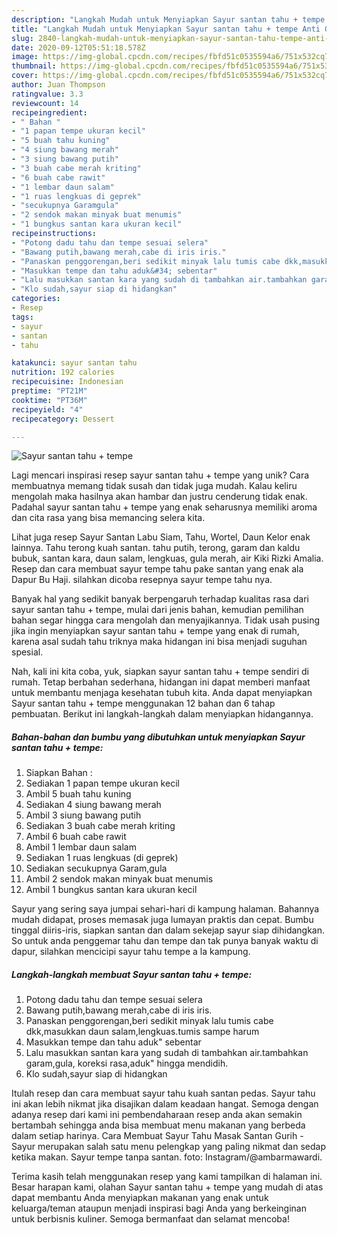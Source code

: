 ```yaml
---
description: "Langkah Mudah untuk Menyiapkan Sayur santan tahu + tempe Anti Gagal"
title: "Langkah Mudah untuk Menyiapkan Sayur santan tahu + tempe Anti Gagal"
slug: 2840-langkah-mudah-untuk-menyiapkan-sayur-santan-tahu-tempe-anti-gagal
date: 2020-09-12T05:51:18.578Z
image: https://img-global.cpcdn.com/recipes/fbfd51c0535594a6/751x532cq70/sayur-santan-tahu-tempe-foto-resep-utama.jpg
thumbnail: https://img-global.cpcdn.com/recipes/fbfd51c0535594a6/751x532cq70/sayur-santan-tahu-tempe-foto-resep-utama.jpg
cover: https://img-global.cpcdn.com/recipes/fbfd51c0535594a6/751x532cq70/sayur-santan-tahu-tempe-foto-resep-utama.jpg
author: Juan Thompson
ratingvalue: 3.3
reviewcount: 14
recipeingredient:
- " Bahan "
- "1 papan tempe ukuran kecil"
- "5 buah tahu kuning"
- "4 siung bawang merah"
- "3 siung bawang putih"
- "3 buah cabe merah kriting"
- "6 buah cabe rawit"
- "1 lembar daun salam"
- "1 ruas lengkuas di geprek"
- "secukupnya Garamgula"
- "2 sendok makan minyak buat menumis"
- "1 bungkus santan kara ukuran kecil"
recipeinstructions:
- "Potong dadu tahu dan tempe sesuai selera"
- "Bawang putih,bawang merah,cabe di iris iris."
- "Panaskan penggorengan,beri sedikit minyak lalu tumis cabe dkk,masukkan daun salam,lengkuas.tumis sampe harum"
- "Masukkan tempe dan tahu aduk&#34; sebentar"
- "Lalu masukkan santan kara yang sudah di tambahkan air.tambahkan garam,gula, koreksi rasa,aduk&#34; hingga mendidih."
- "Klo sudah,sayur siap di hidangkan"
categories:
- Resep
tags:
- sayur
- santan
- tahu

katakunci: sayur santan tahu 
nutrition: 192 calories
recipecuisine: Indonesian
preptime: "PT21M"
cooktime: "PT36M"
recipeyield: "4"
recipecategory: Dessert

---
```



![Sayur santan tahu + tempe](https://img-global.cpcdn.com/recipes/fbfd51c0535594a6/751x532cq70/sayur-santan-tahu-tempe-foto-resep-utama.jpg)

Lagi mencari inspirasi resep sayur santan tahu + tempe yang unik? Cara membuatnya memang tidak susah dan tidak juga mudah. Kalau keliru mengolah maka hasilnya akan hambar dan justru cenderung tidak enak. Padahal sayur santan tahu + tempe yang enak seharusnya memiliki aroma dan cita rasa yang bisa memancing selera kita.

Lihat juga resep Sayur Santan Labu Siam, Tahu, Wortel, Daun Kelor enak lainnya. Tahu terong kuah santan. tahu putih, terong, garam dan kaldu bubuk, santan kara, daun salam, lengkuas, gula merah, air Kiki Rizki Amalia. Resep dan cara membuat sayur tempe tahu pake santan yang enak ala Dapur Bu Haji. silahkan dicoba resepnya sayur tempe tahu nya.

Banyak hal yang sedikit banyak berpengaruh terhadap kualitas rasa dari sayur santan tahu + tempe, mulai dari jenis bahan, kemudian pemilihan bahan segar hingga cara mengolah dan menyajikannya. Tidak usah pusing jika ingin menyiapkan sayur santan tahu + tempe yang enak di rumah, karena asal sudah tahu triknya maka hidangan ini bisa menjadi suguhan spesial.


Nah, kali ini kita coba, yuk, siapkan sayur santan tahu + tempe sendiri di rumah. Tetap berbahan sederhana, hidangan ini dapat memberi manfaat untuk membantu menjaga kesehatan tubuh kita. Anda dapat menyiapkan Sayur santan tahu + tempe menggunakan 12 bahan dan 6 tahap pembuatan. Berikut ini langkah-langkah dalam menyiapkan hidangannya.

<!--inarticleads1-->

##### Bahan-bahan dan bumbu yang dibutuhkan untuk menyiapkan Sayur santan tahu + tempe:

1. Siapkan  Bahan :
1. Sediakan 1 papan tempe ukuran kecil
1. Ambil 5 buah tahu kuning
1. Sediakan 4 siung bawang merah
1. Ambil 3 siung bawang putih
1. Sediakan 3 buah cabe merah kriting
1. Ambil 6 buah cabe rawit
1. Ambil 1 lembar daun salam
1. Sediakan 1 ruas lengkuas (di geprek)
1. Sediakan secukupnya Garam,gula
1. Ambil 2 sendok makan minyak buat menumis
1. Ambil 1 bungkus santan kara ukuran kecil


Sayur yang sering saya jumpai sehari-hari di kampung halaman. Bahannya mudah didapat, proses memasak juga lumayan praktis dan cepat. Bumbu tinggal diiris-iris, siapkan santan dan dalam sekejap sayur siap dihidangkan. So untuk anda penggemar tahu dan tempe dan tak punya banyak waktu di dapur, silahkan mencicipi sayur tahu tempe a la kampung. 

<!--inarticleads2-->

##### Langkah-langkah membuat Sayur santan tahu + tempe:

1. Potong dadu tahu dan tempe sesuai selera
1. Bawang putih,bawang merah,cabe di iris iris.
1. Panaskan penggorengan,beri sedikit minyak lalu tumis cabe dkk,masukkan daun salam,lengkuas.tumis sampe harum
1. Masukkan tempe dan tahu aduk&#34; sebentar
1. Lalu masukkan santan kara yang sudah di tambahkan air.tambahkan garam,gula, koreksi rasa,aduk&#34; hingga mendidih.
1. Klo sudah,sayur siap di hidangkan


Itulah resep dan cara membuat sayur tahu kuah santan pedas. Sayur tahu ini akan lebih nikmat jika disajikan dalam keadaan hangat. Semoga dengan adanya resep dari kami ini pembendaharaan resep anda akan semakin bertambah sehingga anda bisa membuat menu makanan yang berbeda dalam setiap harinya. Cara Membuat Sayur Tahu Masak Santan Gurih - Sayur merupakan salah satu menu pelengkap yang paling nikmat dan sedap ketika makan. Sayur tempe tanpa santan. foto: Instagram/@ambarmawardi. 

Terima kasih telah menggunakan resep yang kami tampilkan di halaman ini. Besar harapan kami, olahan Sayur santan tahu + tempe yang mudah di atas dapat membantu Anda menyiapkan makanan yang enak untuk keluarga/teman ataupun menjadi inspirasi bagi Anda yang berkeinginan untuk berbisnis kuliner. Semoga bermanfaat dan selamat mencoba!
